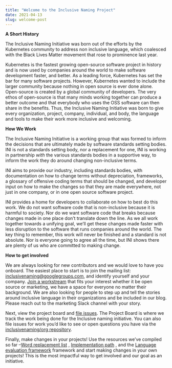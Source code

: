 ```yaml
---
title: "Welcome to the Inclusive Naming Project"
date: 2021-04-13
slug: welcome-post
---
```


**A Short History**

The Inclusive Naming Initiative was born out of the efforts by the Kubernetes community to address non inclusive language, which coalesced with the Black Lives Matter movement that rose to prominence last year. 

Kubernetes is the fastest growing open-source software project in history and is now used by companies around the world to make software development faster, and better. As a leading force, Kubernetes has set the bar for many software projects. However, Kubernetes wanted to include the larger community because nothing in open source is ever done alone. Open-source is created by a global community of developers. The very ethos of open-source is that many minds working together can produce a better outcome and that everybody who uses the OSS software can then share in the benefits. Thus, the Inclusive Naming Initiative was born to give every organization, project, company, individual, and body, the language and tools to make their work more inclusive and welcoming.

**How We Work**

The Inclusive Naming Initiative is a working group that was formed to inform the decisions that are ultimately made by software standards setting bodies. INI is not a standards setting body, nor a replacement for one, INI is working in partnership _with_ the various standards bodies in a supportive way, to inform the work they do around changing non-inclusive terms. 

INI aims to provide our industry, including standards bodies, with documentation on how to change terms without depreciation, frameworks, a glossary of offensive coding terms that should be changed, and developer input on how to make the changes so that they are made everywhere, not just in one company, or in one open source software project. 

INI provides a home for developers to collaborate on how to best do this work. We do not want software code that is non-inclusive because it is harmful to society. Nor do we want software code that breaks because changes made in one place don’t translate down the line. As we all work together towards a unifying goal, we’ll get these changes made faster with less disruption to the software that runs companies around the world. The key thing to remember, this work will never be finished and a standard is not absolute. Nor is everyone going to agree all the time, but INI shows there are plenty of us who are committed to making change. 

**How to get involved**

We are always looking for new contributors and we would love to have you onboard. The easiest place to start is to join the mailing list: [inclusivenaming@googlegroups.com](https://groups.google.com/g/inclusivenaming), and identify yourself and your company. [Join a workstream](https://inclusivenaming.org/workstreams/) that fits your interest whether it be open source or marketing, we have a space for everyone no matter their background. We are also looking for people to step up and tell the stories around inclusive language in their organizations and be included in our blog. Please reach out to the marketing Slack channel with your story.

Next, view the project board and [file issues](https://github.com/inclusivenaming/org/issues). The Project Board is where we track the work being done for the Inclusive naming initiative. You can also file issues for work you’d like to see or open questions you have via the [inclusivenaming/org repository](https://github.com/inclusivenaming/org).

Finally, make changes in your projects! Use the resources we’ve compiled so far –[Word replacement list](https://inclusivenaming.org/language/word-list/) , [Implementation path](https://inclusivenaming.org/language/implementation-path/) , and the [Language evaluation framework](https://inclusivenaming.org/language/evaluation-framework/) framework and start making changes in your own projects! This is the most impactful way to get involved and our goal as an initiative.
